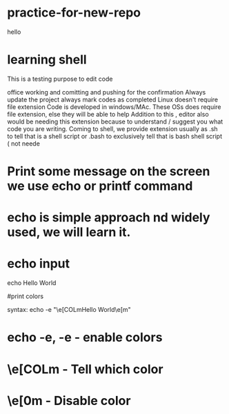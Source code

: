 # practice-for-new-repo
hello

# learning shell
This is a testing purpose to edit code

office working and comitting and pushing
for the confirmation
Always update the project
always mark codes as completed
Linux doesn't require file extension
Code is developed in windows/MAc. These OSs does require file extension, else they will be able to help
Addition to this , editor also would be needing this extension because to understand / suggest you what code you are writing.
Coming to shell, we provide extension usually as .sh to tell that is a shell script or .bash to exclusively tell that is bash shell script ( not neede



# Print some message on the screen we use echo or printf command
# echo is simple approach nd widely used, we will learn it.

# echo input

echo Hello World

#print colors

syntax: echo -e "\e[COLmHello World\e[m"
# echo -e, -e - enable colors
# \e[COLm - Tell which color
# \e[0m - Disable color 